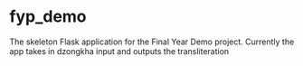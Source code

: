# fyp_demo

The skeleton Flask application for the Final Year Demo project.
Currently the app takes in dzongkha input and outputs the transliteration
